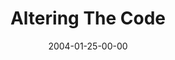 ---
layout: message
category: message
series: "The DNA Of Change"
title: "Altering The Code"
date: 2004-01-25-00-00
message_id: 187
audio: "http://s3.amazonaws.com/crossroads-media/media/legacy/mp3/DNA_of_Change_04_01-25-04_Altering_The_Code.mp3"
audio-duration: "39:13"
explicit: false
---